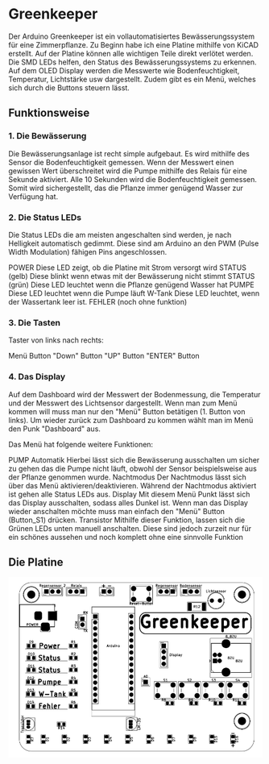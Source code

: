 # Greenkeeper
Der Arduino Greenkeeper ist ein vollautomatisiertes Bewässerungssystem für eine Zimmerpflanze.
Zu Beginn habe ich eine Platine mithilfe von KiCAD erstellt. Auf der Platine können alle wichtigen Teile direkt verlötet werden. Die SMD LEDs helfen, den Status des Bewässerungssystems zu erkennen. Auf dem OLED Display werden die Messwerte wie Bodenfeuchtigkeit, Temperatur, Lichtstärke usw dargestellt. Zudem gibt es ein Menü, welches sich durch die Buttons steuern lässt.

## Funktionsweise
### 1. Die Bewässerung
Die Bewässerungsanlage ist recht simple aufgebaut. Es wird mithilfe des Sensor die Bodenfeuchtigkeit gemessen. Wenn der Messwert einen gewissen Wert überschreitet wird die Pumpe mithilfe des Relais für eine Sekunde aktiviert. Alle 10 Sekunden wird die Bodenfeuchtigkeit gemessen. Somit wird sichergestellt, das die Pflanze immer genügend Wasser zur Verfügung hat.

### 2. Die Status LEDs
Die Status LEDs die am meisten angeschalten sind werden, je nach Helligkeit automatisch gedimmt. Diese sind am Arduino an den PWM (Pulse Width Modulation) fähigen Pins angeschlossen.

POWER Diese LED zeigt, ob die Platine mit Strom versorgt wird
STATUS (gelb) Diese blinkt wenn etwas mit der Bewässerung nicht stimmt
STATUS (grün) Diese LED leuchtet wenn die Pflanze genügend Wasser hat
PUMPE Diese LED leuchtet wenn die Pumpe läuft
W-Tank Diese LED leuchtet, wenn der Wassertank leer ist.
FEHLER (noch ohne funktion)

### 3. Die Tasten
Taster von links nach rechts:

Menü Button
"Down" Button
"UP" Button
"ENTER" Button

### 4. Das Display
Auf dem Dashboard wird der Messwert der Bodenmessung, die Temperatur und der Messwert des Lichtsensor dargestellt. Wenn man zum Menü kommen will muss man nur den "Menü" Button betätigen (1. Button von links). Um wieder zurück zum Dashboard zu kommen wählt man im Menü den Punk "Dashboard" aus.

Das Menü hat folgende weitere Funktionen:

PUMP Automatik Hierbei lässt sich die Bewässerung ausschalten um sicher zu gehen das die Pumpe nicht läuft, obwohl der Sensor beispielsweise aus der Pflanze genommen wurde.
Nachtmodus Der Nachtmodus lässt sich über das Menü aktivieren/deaktivieren. Während der Nachtmodus aktiviert ist gehen alle Status LEDs aus.
Display Mit diesem Menü Punkt lässt sich das Display ausschalten, sodass alles Dunkel ist. Wenn man das Display wieder anschalten möchte muss man einfach den "Menü" Button (Button_S1) drücken.
Transistor Mithilfe dieser Funktion, lassen sich die Grünen LEDs unten manuell anschalten. Diese sind jedoch zurzeit nur für ein schönes aussehen und noch komplett ohne eine sinnvolle Funktion

## Die Platine
![Platine](/images/Platine_final.PNG)
